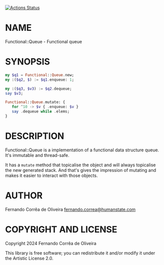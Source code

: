 [![Actions Status](https://github.com/FCO/Functional-Queue/actions/workflows/test.yml/badge.svg)](https://github.com/FCO/Functional-Queue/actions)

NAME
====

Functional::Queue - Functional queue

SYNOPSIS
========

```raku
my $q1 = Functional::Queue.new;
my :($q2, $) := $q1.enqueue: 1;

my :($q3, $v3) := $q2.dequeue;
say $v3;

Functional::Queue.mutate: {
   for ^10 -> $v { .enqueue: $v }
   say .dequeue while .elems;
}
```

DESCRIPTION
===========

Functional::Queue is a implementation of a functional data structure queue. It's immutable and thread-safe.

It has a `mutate` method that topicalise the object and will always topicalise the new generated stack. And that's gives the impression of mutating and makes it easier to interact with those objects.

AUTHOR
======

Fernando Corrêa de Oliveira <fernando.correa@humanstate.com>

COPYRIGHT AND LICENSE
=====================

Copyright 2024 Fernando Corrêa de Oliveira

This library is free software; you can redistribute it and/or modify it under the Artistic License 2.0.


